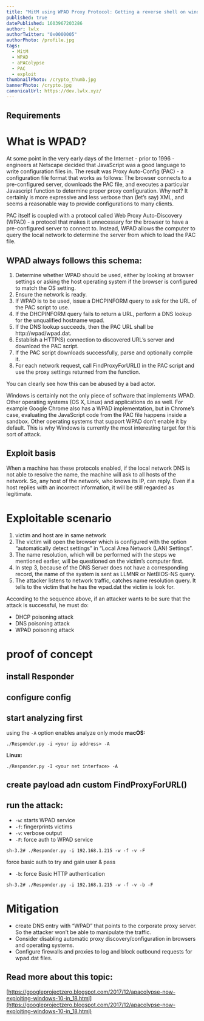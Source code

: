 ```yaml
---
title: "MitM using WPAD Proxy Protocol: Getting a reverse shell on windows client"
published: true
datePublished: 1603967203286
author: lwlx
authorTwitter: "0x0000005"
authorPhoto: /profile.jpg
tags:
  - MitM
  - WPAD
  - aPAColypse
  - PAC
  - exploit
thumbnailPhoto: /crypto_thumb.jpg
bannerPhoto: /crypto.jpg
canonicalUrl: https://dev.lwlx.xyz/
---
```


## Requirements

# What is WPAD?

At some point in the very early days of the Internet - prior to 1996 - engineers at Netscape decided that JavaScript was a good language to write configuration files in. The result was Proxy Auto-Config (PAC) - a configuration file format that works as follows: The browser connects to a pre-configured server, downloads the PAC file, and executes a particular Javascript function to determine proper proxy configuration. Why not? It certainly is more expressive and less verbose than (let’s say) XML, and seems a reasonable way to provide configurations to many clients.

PAC itself is coupled with a protocol called Web Proxy Auto-Discovery (WPAD) - a protocol that makes it unnecessary for the browser to have a pre-configured server to connect to. Instead, WPAD allows the computer to query the local network to determine the server from which to load the PAC file.

## WPAD always follows this schema:

1. Determine whether WPAD should be used, either by looking at browser settings or asking the host operating system if the browser is configured to match the OS setting.
2. Ensure the network is ready.
3. If WPAD is to be used, issue a DHCPINFORM query to ask for the URL of the PAC script to use.
4. If the DHCPINFORM query fails to return a URL, perform a DNS lookup for the unqualified hostname wpad.
5. If the DNS lookup succeeds, then the PAC URL shall be http://wpad/wpad.dat.
6. Establish a HTTP(S) connection to discovered URL’s server and download the PAC script.
7. If the PAC script downloads successfully, parse and optionally compile it.
8. For each network request, call FindProxyForURL() in the PAC script and use the proxy settings returned from the function.

You can clearly see how this can be abused by a bad actor.

Windows is certainly not the only piece of software that implements WPAD. Other operating systems (OS X, Linux) and applications do as well. For example Google Chrome also has a WPAD implementation, but in Chrome’s case, evaluating the JavaScript code from the PAC file happens inside a sandbox. Other operating systems that support WPAD don’t enable it by default. This is why Windows is currently the most interesting target for this sort of attack.

## Exploit basis

When a machine has these protocols enabled, if the local network DNS is not able to resolve the name, the machine will ask to all hosts of the network. So, any host of the network, who knows its IP, can reply. Even if a host replies with an incorrect information, it will be still regarded as legitimate.

# Exploitable scenario

1. victim and host are in same network
2. The victim will open the browser which is configured with the option “automatically detect settings” in “Local Area Network (LAN) Settings”.
3. The name resolution, which will be performed with the steps we mentioned earlier, will be questioned on the victim’s computer first.
4. In step 3, because of the DNS Server does not have a corresponding record, the name of the system is sent as LLMNR or NetBIOS-NS query.
5. The attacker listens to network traffic, catches name resolution query. It tells to the victim that he has the wpad.dat the victim is look for.

According to the sequence above, if an attacker wants to be sure that the attack is successful, he must do:

- DHCP poisoning attack
- DNS poisoning attack
- WPAD poisoning attack

# proof of concept

## install Responder

## configure config

## start analyzing first

using the `-A` option enables analyze only mode
**macOS:**

```shell
./Responder.py -i <your ip address> -A
```

**Linux:**

```shell
./Responder.py -I <your net interface> -A
```

## create payload adn custom FindProxyForURL()

## run the attack:

- `-w`: starts WPAD service
- `-f`: fingerprints victims
- `-v`: verbose output
- `-F`: force auth to WPAD service

```shell
sh-3.2# ./Responder.py -i 192.168.1.215 -w -f -v -F
```

force basic auth to try and gain user & pass

- `-b`: force Basic HTTP authentication

```shell
sh-3.2# ./Responder.py -i 192.168.1.215 -w -f -v -b -F
```

# Mitigation

- create DNS entry with “WPAD” that points to the corporate proxy server. So the attacker won’t be able to manipulate the traffic.
- Consider disabling automatic proxy discovery/configuration in browsers and operating systems.
- Configure firewalls and proxies to log and block outbound requests for wpad.dat files.

## Read more about this topic:

[https://googleprojectzero.blogspot.com/2017/12/apacolypse-now-exploiting-windows-10-in_18.html](https://googleprojectzero.blogspot.com/2017/12/apacolypse-now-exploiting-windows-10-in_18.html)
